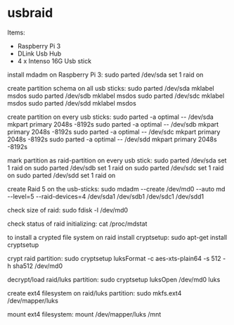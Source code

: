 # usbraid

Items:
- Raspberry Pi 3
- DLink Usb Hub
- 4 x Intenso 16G Usb stick

install mdadm on Raspberry Pi 3:
sudo parted /dev/sda set 1 raid on

create partition schema on all usb sticks:
sudo parted /dev/sda mklabel msdos
sudo parted /dev/sdb mklabel msdos
sudo parted /dev/sdc mklabel msdos
sudo parted /dev/sdd mklabel msdos

create partition on every usb sticks:
sudo parted -a optimal -- /dev/sda mkpart primary 2048s -8192s
sudo parted -a optimal -- /dev/sdb mkpart primary 2048s -8192s
sudo parted -a optimal -- /dev/sdc mkpart primary 2048s -8192s
sudo parted -a optimal -- /dev/sdd mkpart primary 2048s -8192s

mark partition as raid-partition on every usb stick:
sudo parted /dev/sda set 1 raid on
sudo parted /dev/sdb set 1 raid on
sudo parted /dev/sdc set 1 raid on
sudo parted /dev/sdd set 1 raid on

create Raid 5 on the usb-sticks:
sudo mdadm --create /dev/md0 --auto md --level=5 --raid-devices=4 /dev/sda1 /dev/sdb1 /dev/sdc1 /dev/sdd1

check size of raid:
sudo fdisk -l /dev/md0

check status of raid initializing:
cat /proc/mdstat 

to install a crypted file system on raid install cryptsetup:
sudo apt-get install cryptsetup

crypt raid partition: 
sudo cryptsetup luksFormat -c aes-xts-plain64 -s 512 -h sha512 /dev/md0

decrypt/load raid/luks partition:
sudo cryptsetup luksOpen /dev/md0 luks

create ext4 filesystem on raid/luks partition:
sudo mkfs.ext4 /dev/mapper/luks

mount ext4 filesystem:
mount /dev/mapper/luks /mnt


 